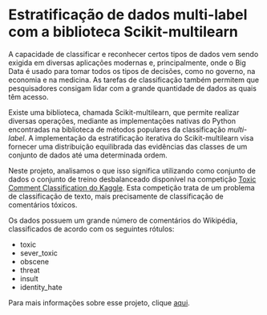 # Estratificação de dados multi-label com a biblioteca Scikit-multilearn 

A capacidade de classificar e reconhecer certos tipos de dados vem sendo exigida em diversas aplicações modernas e, principalmente, onde o Big Data é usado para tomar todos os tipos de decisões, como no governo, na economia e na medicina. As tarefas de classificação também permitem que pesquisadores consigam lidar com a grande quantidade de dados as quais têm acesso.

Existe uma biblioteca, chamada Scikit-multilearn, que permite realizar diversas operações, mediante as implementações nativas do Python encontradas na biblioteca de métodos populares da classificação *multi-label*. A implementação da estratificação iterativa do Scikit-multilearn visa fornecer uma distribuição equilibrada das evidências das classes de um conjunto de dados até uma determinada ordem. 

Neste projeto, analisamos o que isso significa utilizando como conjunto de dados o conjunto de treino desbalanceado disponível na competição [Toxic Comment Classification do Kaggle](https://www.kaggle.com/c/jigsaw-toxic-comment-classification-challenge). Esta competição trata de um problema de classificação de texto, mais precisamente de classificação de comentários tóxicos. 

Os dados possuem um grande número de comentários do Wikipédia, classificados de acordo com os seguintes rótulos:

- toxic
- sever_toxic
- obscene
- threat
- insult
- identity_hate

Para mais informações sobre esse projeto, clique [aqui](https://insightlab.ufc.br/blog/). 

